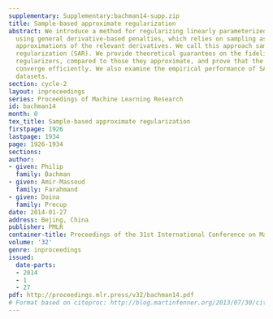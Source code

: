 ```yaml
---
supplementary: Supplementary:bachman14-supp.zip
title: Sample-based approximate regularization
abstract: We introduce a method for regularizing linearly parameterized functions
  using general derivative-based penalties, which relies on sampling as well as finite-difference
  approximations of the relevant derivatives. We call this approach sample-based approximate
  regularization (SAR). We provide theoretical guarantees on the fidelity of such
  regularizers, compared to those they approximate, and prove that the approximations
  converge efficiently. We also examine the empirical performance of SAR on several
  datasets.
section: cycle-2
layout: inproceedings
series: Proceedings of Machine Learning Research
id: bachman14
month: 0
tex_title: Sample-based approximate regularization
firstpage: 1926
lastpage: 1934
page: 1926-1934
sections: 
author:
- given: Philip
  family: Bachman
- given: Amir-Massoud
  family: Farahmand
- given: Doina
  family: Precup
date: 2014-01-27
address: Bejing, China
publisher: PMLR
container-title: Proceedings of the 31st International Conference on Machine Learning
volume: '32'
genre: inproceedings
issued:
  date-parts:
  - 2014
  - 1
  - 27
pdf: http://proceedings.mlr.press/v32/bachman14.pdf
# Format based on citeproc: http://blog.martinfenner.org/2013/07/30/citeproc-yaml-for-bibliographies/
---
```

